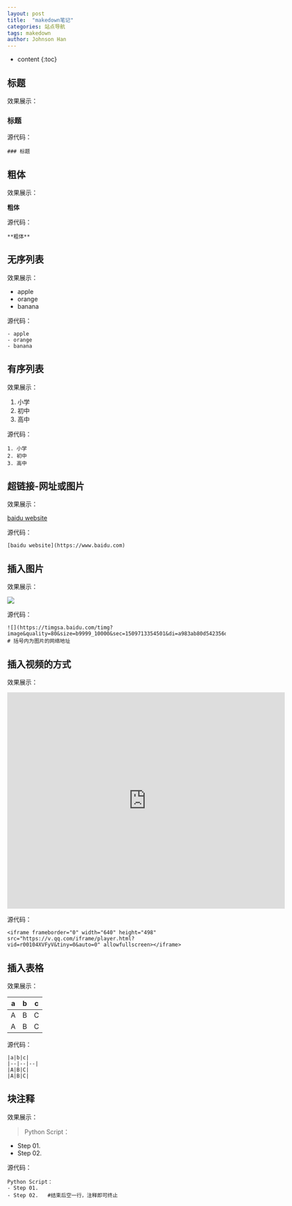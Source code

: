```yaml
---
layout: post
title:  "makedown笔记"
categories: 站点导航
tags: makedown
author: Johnson Han
---
```


* content
{:toc}

## 标题

效果展示：

### 标题

源代码：

```
### 标题
```

## 粗体

效果展示：

**粗体**

源代码：

```
**粗体**
```
## 无序列表

效果展示：

- apple
- orange
- banana

源代码：

```
- apple
- orange
- banana
```

## 有序列表

效果展示：

1. 小学
2. 初中
3. 高中

源代码：

```
1. 小学
2. 初中
3. 高中
```


## 超链接-网址或图片

效果展示：

[baidu website](https://www.baidu.com)

源代码：

```
[baidu website](https://www.baidu.com)
```

## 插入图片

效果展示：

![](https://timgsa.baidu.com/timg?image&quality=80&size=b9999_10000&sec=1509713354501&di=a983ab80d542356d9177d2c2cf595a9e&imgtype=jpg&src=http%3A%2F%2Fimg2.imgtn.bdimg.com%2Fit%2Fu%3D3493183606%2C2015949947%26fm%3D214%26gp%3D0.jpg)

源代码：

```
![](https://timgsa.baidu.com/timg?image&quality=80&size=b9999_10000&sec=1509713354501&di=a983ab80d542356d9177d2c2cf595a9e&imgtype=jpg&src=http%3A%2F%2Fimg2.imgtn.bdimg.com%2Fit%2Fu%3D3493183606%2C2015949947%26fm%3D214%26gp%3D0.jpg)      # 括号内为图片的网络地址
```
## 插入视频的方式

效果展示：

<iframe frameborder="0" width="640" height="498" src="https://v.qq.com/iframe/player.html?vid=r00104XVFyV&tiny=0&auto=0" allowfullscreen></iframe>

源代码：

```
<iframe frameborder="0" width="640" height="498" src="https://v.qq.com/iframe/player.html?vid=r00104XVFyV&tiny=0&auto=0" allowfullscreen></iframe>
```

## 插入表格

效果展示：

|a|b|c|
|--|--|--|
|A|B|C|
|A|B|C|

源代码：

```
|a|b|c|
|--|--|--|
|A|B|C|
|A|B|C|
```

## 块注释

效果展示：

> Python Script：
- Step 01.
- Step 02.

源代码：

```
Python Script：
- Step 01.
- Step 02.   #结束后空一行，注释即可终止
```